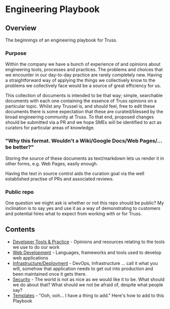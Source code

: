 # Engineering Playbook

## Overview

The beginnings of an engineering playbook for Truss.

### Purpose

Within the company we have a bunch of experience of and opinions about engineering tools, processes and practices. The problems and choices that we encounter in our day-to-day practice are rarely completely new. Having a straightforward way of applying the things we collectively know to the problems we collectively face would be a source of great efficiency for us.

This collection of documents is intended to be that way; simple, searchable documents with each one containing the essence of Truss opinions on a particular topic. Whilst any Trussel is, and should feel, free to edit these documents there is some expectation that these are curated/blessed by the broad engineering community at Truss. To that end, proposed changes should be submitted via a PR and we hope SMEs will be identified to act as curators for particular areas of knowledge.

### "Why this format. Wouldn't a Wiki/Google Docs/Web Pages/... be better?"

Storing the source of these documents as text/markdown lets us render it in other forms, e.g. Web Pages, easily enough.

Having the text in source control aids the curation goal via the well established practise of PRs and associated reviews.

### Public repo

One question we might ask is whether or not this repo should be public? My inclination is to say yes and use it as a way of demonstrating to customers and potential hires what to expect from working with or for Truss.

## Contents

* [Developer Tools & Practice](./developing/README.md) - Opinions and resources relating to the tools we use to do our work
* [Web Development](./web/README.md) - Languages, frameworks and tools used to develop web applications
* [Infrastructure/Deployment](./infra/README.md) - DevOps, Infrastructure ... call it what you will, somehow that application needs to get out into production and been maintained once it gets there.
* [Security](./security/README.md) - The world is not as nice as we would like it to be. What should we do about that? What should we not be afraid of, despite what people say?
* [Templates](./templates/README.md) - "Ooh, ooh... I have a thing to add." Here's how to add to this Playbook
